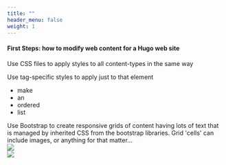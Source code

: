 ```yaml
---
title: ""
header_menu: false
weight: 1
---
```


<div class="lead">
  <h4>First Steps: how to modify web content for a Hugo web site</h4>
</div>

Use CSS files to apply styles to all content-types in the same way

Use tag-specific styles to apply just to that element

<ul>
<li>make</li>
<li>an</li>
<li>ordered</li>
<li>list</li>
</ul>

<div class="row">
  <div class="col-lg-4">
  Use Bootstrap to create responsive grids of content having lots of text that is managed by inherited CSS from the bootstrap libraries. Grid 'cells' can include images, or anything for that matter...
  </div>
  <div class="col-lg-4">
  <img src="https://vtecostudies.org/wp-content/uploads/2022/06/Knob-lipped-Fairy-shrimp_Nathanial-Sharp_Sharon-VT_3-390x588.jpg">
  </div>
  <div class="col-lg-4">
  <img src="https://val.vtecostudies.org/wp-content/uploads/2020/01/nine-spotted-2.jpeg">
  </div>
</div>
